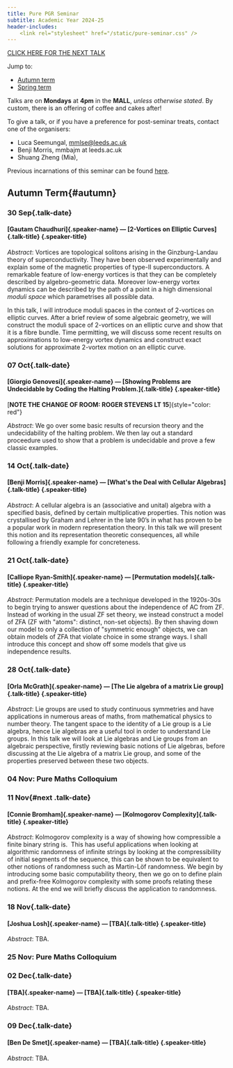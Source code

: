 ```yaml
---
title: Pure PGR Seminar
subtitle: Academic Year 2024-25
header-includes:
    <link rel="stylesheet" href="/static/pure-seminar.css" />
---
```


[CLICK HERE FOR THE NEXT TALK](#next)

Jump to:

- [Autumn term](#autumn)
- [Spring term](#spring)

Talks are on **Mondays** at **4pm** in the **MALL**, *unless otherwise stated*.
By custom, there is an offering of coffee and cakes after!

To give a talk, or if you have a preference for post-seminar treats, contact one of the organisers:

* Luca Seemungal, mmlse@leeds.ac.uk
* Benji Morris, mmbajm at leeds.ac.uk
* Shuang Zheng (Mia),

Previous incarnations of this seminar can be found [here](./archive).

## Autumn Term{#autumn}


### 30 Sep{.talk-date}
#### [Gautam Chaudhuri]{.speaker-name} — [2-Vortices on Elliptic Curves]{.talk-title} {.speaker-title}

*Abstract*: Vortices are topological solitons arising in the Ginzburg-Landau theory of superconductivity.
They have been observed experimentally and explain some of the magnetic properties of type-II superconductors.
A remarkable feature of low-energy vortices is that they can be completely described by algebro-geometric data.
Moreover low-energy vortex dynamics can be described by the path of a point in a high dimensional _moduli space_ which parametrises all possible data.

In this talk, I will introduce moduli spaces in the context of 2-vortices on elliptic curves.
After a brief review of some algebraic geometry, we will construct the moduli space of 2-vortices on an elliptic curve and show that it is a fibre bundle.
Time permitting, we will discuss some recent results on approximations to low-energy vortex dynamics and construct exact solutions for approximate 2-vortex motion on an elliptic curve.


### 07 Oct{.talk-date}
#### [Giorgio Genovesi]{.speaker-name} — [Showing Problems are Undecidable by Coding the Halting Problem.]{.talk-title} {.speaker-title}

[**NOTE THE CHANGE OF ROOM: ROGER STEVENS LT 15**]{style="color: red"}

*Abstract*: We go over some basic results of recursion theory and the undecidability of the halting problem. We then lay out a standard proceedure used to show that a problem is undecidable and prove a few classic examples.


### 14 Oct{.talk-date}
#### [Benji Morris]{.speaker-name} — [What's the Deal with Cellular Algebras]{.talk-title} {.speaker-title}

*Abstract*: A cellular algebra is an (associative and unital) algebra with a specified basis, defined by certain multiplicative properties. This notion was crystallised by Graham and Lehrer in the late 90’s in what has proven to be a popular work in modern representation theory. In this talk we will present this notion and its representation theoretic consequences, all while following a friendly example for concreteness. 


### 21 Oct{.talk-date}
#### [Calliope Ryan-Smith]{.speaker-name} — [Permutation models]{.talk-title} {.speaker-title}

*Abstract*: Permutation models are a technique developed in the 1920s-30s to begin trying to answer questions about the independence of AC from ZF. Instead of working in the usual ZF set theory, we instead construct a model of ZFA (ZF with "atoms": distinct, non-set objects). By then shaving down our model to only a collection of "symmetric enough" objects, we can obtain models of ZFA that violate choice in some strange ways. I shall introduce this concept and show off some models that give us independence results.


### 28 Oct{.talk-date}
#### [Orla McGrath]{.speaker-name} — [The Lie algebra of a matrix Lie group]{.talk-title} {.speaker-title}

*Abstract*: Lie groups are used to study continuous symmetries and have applications in numerous areas of maths, from mathematical physics to number theory. The tangent space to the identity of a Lie group is a Lie algebra, hence Lie algebras are a useful tool in order to understand Lie groups. In this talk we will look at Lie algebras and Lie groups from an algebraic perspective, firstly reviewing basic notions of Lie algebras, before discussing at the Lie algebra of a matrix Lie group, and some of the properties preserved between these two objects.


### 04 Nov: Pure Maths Colloquium


### 11 Nov{#next .talk-date}
#### [Connie Bromham]{.speaker-name} — [Kolmogorov Complexity]{.talk-title} {.speaker-title}

*Abstract*: Kolmogorov complexity is a way of showing how compressible a finite binary string is.  This has useful applications when looking at algorithmic randomness of infinite strings by looking at the compressibility of initial segments of the sequence, this can be shown to be equivalent to other notions of randomness such as Martin-Löf randomness. We begin by introducing some basic computability theory, then we go on to define plain and prefix-free Kolmogorov complexity with some proofs relating these notions. At the end we will briefly discuss the application to randomness.


### 18 Nov{.talk-date}
#### [Joshua Losh]{.speaker-name} — [TBA]{.talk-title} {.speaker-title}

*Abstract*: TBA.


### 25 Nov: Pure Maths Colloquium


### 02 Dec{.talk-date}
#### [TBA]{.speaker-name} — [TBA]{.talk-title} {.speaker-title}

*Abstract*: TBA.


### 09 Dec{.talk-date}
#### [Ben De Smet]{.speaker-name} — [TBA]{.talk-title} {.speaker-title}

*Abstract*: TBA.

